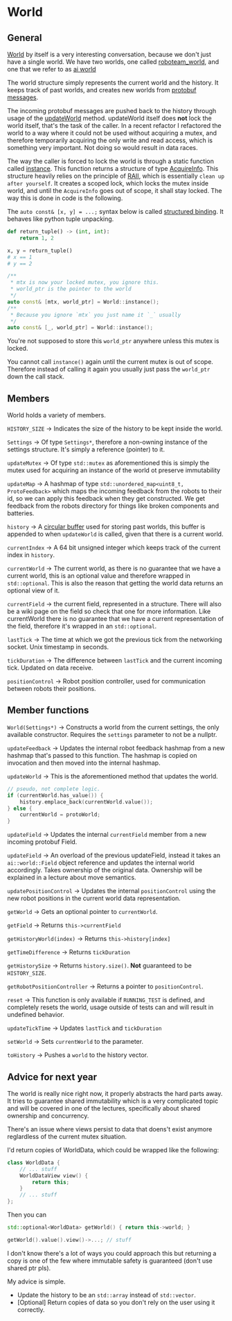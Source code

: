 # World #

## General ##
[World](https://github.com/RoboTeamTwente/roboteam_ai/blob/development/include/roboteam_ai/world_new/World.hpp#L36) by itself is a very interesting conversation, because we don't just have a single world.
We have two worlds, one called [roboteam_world](http://github.com/roboteamtwente/roboteam_world), and one that we refer 
to as [ai world](https://github.com/RoboTeamTwente/roboteam_ai/blob/development/include/roboteam_ai/world_new/World.hpp)

The world structure simply represents the current world and the history. 
It keeps track of past worlds, and creates new worlds from [protobuf messages](https://developers.google.com/protocol-buffers).

The incoming protobuf messages are pushed back to the history through usage of the [updateWorld](https://github.com/RoboTeamTwente/roboteam_ai/blob/development/include/roboteam_ai/world_new/World.hpp#L108) method.
updateWorld itself does **not** lock the world itself, that's the task of the caller.
In a recent refactor I refactored the world to a way where it could not be used without acquiring a mutex, 
and therefore temporarily acquiring the only write and read access, which is something very important.
Not doing so would result in data races.

The way the caller is forced to lock the world is through a static function called [instance](https://github.com/RoboTeamTwente/roboteam_ai/blob/development/include/roboteam_ai/world_new/World.hpp#L65). 
This function returns a structure of type [AcquireInfo](https://github.com/RoboTeamTwente/roboteam_ai/blob/development/include/roboteam_ai/world_new/World.hpp#L52). 
This structure heavily relies on the principle of [RAII](https://en.cppreference.com/w/cpp/language/raii), which is essentially `clean up after yourself`.
It creates a scoped lock, which locks the mutex inside world, and until the `AcquireInfo` goes out of scope, it shall
stay locked. The way this is done in code is the following.

The `auto const& [x, y] = ...;` syntax below is called [structured binding](https://en.cppreference.com/w/cpp/language/structured_binding). 
It behaves like python tuple unpacking.

```python
def return_tuple() -> (int, int):
    return 1, 2

x, y = return_tuple()
# x == 1
# y == 2
```
```cpp
/**
 * mtx is now your locked mutex, you ignore this.
 * world_ptr is the pointer to the world
 */
auto const& [mtx, world_ptr] = World::instance();
/**
 * Because you ignore `mtx` you just name it `_` usually
 */
auto const& [_, world_ptr] = World::instance();
```

You're not supposed to store this `world_ptr` anywhere unless this mutex is locked.

You cannot call `instance()` again until the current mutex is out of scope. 
Therefore instead of calling it again you usually just pass the `world_ptr` down the call stack.

## Members ##
World holds a variety of members.

`HISTORY_SIZE` -> Indicates the size of the history to be kept inside the world.

`Settings` -> Of type `Settings*`, therefore a non-owning instance of the settings structure. 
It's simply a reference (pointer) to it.

`updateMutex` -> Of type `std::mutex` as aforementioned this is simply the mutex used for acquiring
an instance of the world ot preserve immutability

`updateMap` -> A hashmap of type `std::unordered_map<uint8_t, ProtoFeedback>` which maps the incoming feedback
from the robots to their id, so we can apply this feedback when they get constructed.
We get feedback from the robots directory for things like broken components and batteries.

`history` -> A [circular buffer](https://en.wikipedia.org/wiki/Circular_buffer) used for storing
past worlds, this buffer is appended to when `updateWorld` is called, given that there is a current world.

`currentIndex` -> A 64 bit unsigned integer which keeps track of the current index in `history`.

`currentWorld` -> The current world, as there is no guarantee that we have a current world, this 
is an optional value and therefore wrapped in `std::optional`. This is also the reason that
getting the world data returns an optional view of it.

`currentField` -> the current field, represented in a structure. There will also be a wiki page on the field so
check that one for more information. Like currentWorld there is no guarantee that we have a current representation
of the field, therefore it's wrapped in an `std::optional`.

`lastTick` -> The time at which we got the previous tick from the networking socket. Unix timestamp in seconds.

`tickDuration` -> The difference between `lastTick` and the current incoming tick. Updated on data receive.

`positionControl` -> Robot position controller, used for communication between robots their positions.

## Member functions ##
`World(Settings*)` -> Constructs a world from the current settings, the only available constructor.
Requires the `settings` parameter to not be a nullptr.

`updateFeedback` -> Updates the internal robot feedback hashmap from a new hashmap that's
passed to this function. The hashmap is copied on invocation and then moved into the internal
hashmap.

`updateWorld` -> This is the aforementioned method that updates the world.
```cpp
// pseudo, not complete logic.
if (currentWorld.has_value()) {
    history.emplace_back(currentWorld.value());
} else {
    currentWorld = protoWorld;
}
```

`updateField` -> Updates the internal `currentField` member from a new incoming protobuf Field.

`updateField` -> An overload of the previous updateField, instead it takes an `ai::world::Field` object reference and updates 
the internal world accordingly. Takes ownership of the original data.
Ownership will be explained in a lecture about move semantics.

`updatePositionControl` -> Updates the internal `positionControl` using the new robot positions
in the current world data representation.

`getWorld` -> Gets an optional pointer to `currentWorld`.

`getField` -> Returns `this->currentField`

`getHistoryWorld(index)` -> Returns `this->history[index]`

`getTimeDifference` -> Returns `tickDuration`

`getHistorySize` -> Returns `history.size()`. **Not** guaranteed to be `HISTORY_SIZE`.

`getRobotPositionController` -> Returns a pointer to `positionControl`. 

`reset` -> This function is only available if `RUNNING_TEST` is defined, and completely resets
the world, usage outside of tests can and will result in undefined behavior.

`updateTickTime` -> Updates `lastTick` and `tickDuration`

`setWorld` -> Sets `currentWorld` to the parameter.

`toHistory` -> Pushes a `world` to the history vector.

## Advice for next year ##
The world is really nice right now, it properly abstracts the hard parts away.
It tries to guarantee shared immutability which is a very complicated topic and will be covered
in one of the lectures, specifically about shared ownership and concurrency.

There's an issue where views persist to data that doens't exist anymore reglardless of the current mutex situation.

I'd return copies of WorldData, which could be wrapped like the following:

```cpp
class WorldData {
    // ... stuff
    WorldDataView view() { 
        return this; 
    }
    // ... stuff
};
```

Then you can 


```cpp
std::optional<WorldData> getWorld() { return this->world; }

getWorld().value().view()->...; // stuff
```

I don't know there's a lot of ways you could approach this but returning a copy is one of the few where immutable safety is guaranteed (don't use shared ptr pls).

My advice is simple.
 * Update the history to be an `std::array` instead of `std::vector`. 
 * [Optional] Return copies of data so you don't rely on the user using it correctly.

